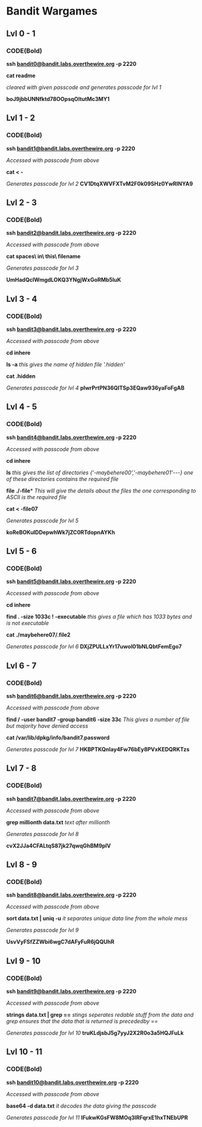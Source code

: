 # Bandit Wargames
## Lvl 0 - 1
### CODE(Bold)
**ssh bandit0@bandit.labs.overthewire.org -p 2220**

**cat readme**

*cleared with given passcode and generates passcode for lvl 1* 
 
**boJ9jbbUNNfktd78OOpsqOltutMc3MY1**

## Lvl 1 - 2
### CODE(Bold)
**ssh bandit1@bandit.labs.overthewire.org -p 2220**

*Accessed with passcode from above*


**cat < -**


*Generates passcode for lvl 2* **CV1DtqXWVFXTvM2F0k09SHz0YwRINYA9**

## Lvl 2 - 3
### CODE(Bold)
**ssh bandit2@bandit.labs.overthewire.org -p 2220**


*Accessed with passcode from above*


**cat  spaces\ in\ this\ filename**


*Generates passcode for lvl 3*

**UmHadQclWmgdLOKQ3YNgjWxGoRMb5luK**

## Lvl 3 - 4
### CODE(Bold)
**ssh bandit3@bandit.labs.overthewire.org -p 2220**


*Accessed with passcode from above*


**cd inhere**


**ls -a** *this gives the name of hidden file '.hidden'*


**cat .hidden**


*Generates passcode for lvl 4* **pIwrPrtPN36QITSp3EQaw936yaFoFgAB**



## Lvl 4 - 5
### CODE(Bold)
**ssh bandit4@bandit.labs.overthewire.org -p 2220**


*Accessed with passcode from above*


**cd inhere**


**ls** *this gives the list of directories {'-maybehere00','-maybehere01'---} one of these directories contains the required file*


**file ./-file*** *This will give the details about the files the one corresponding to ASCII is the required file*


**cat < -file07**


*Generates passcode for lvl 5*


**koReBOKuIDDepwhWk7jZC0RTdopnAYKh**

## Lvl 5 - 6
### CODE(Bold)
**ssh bandit5@bandit.labs.overthewire.org -p 2220**


*Accessed with passcode from above*


**cd inhere**


**find . -size 1033c \! -executable** *this gives a file which has 1033 bytes and is not executable*


**cat ./maybehere07/.file2**


*Generates passcode for lvl 6* **DXjZPULLxYr17uwoI01bNLQbtFemEgo7**

## Lvl 6 - 7
### CODE(Bold)
**ssh bandit6@bandit.labs.overthewire.org -p 2220**


*Accessed with passcode from above*


**find / -user bandit7 -group bandit6 -size 33c** *This gives a number of file but majority have denied access*


**cat /var/lib/dpkg/info/bandit7.password**


*Generates passcode for lvl 7* **HKBPTKQnIay4Fw76bEy8PVxKEDQRKTzs**



## Lvl 7 - 8
### CODE(Bold)
**ssh bandit7@bandit.labs.overthewire.org -p 2220**


*Accessed with passcode from above*


**grep millionth data.txt** *text after millionth*


*Generates passcode for lvl 8* 


**cvX2JJa4CFALtqS87jk27qwqGhBM9plV**

## Lvl 8 - 9
### CODE(Bold)
**ssh bandit8@bandit.labs.overthewire.org -p 2220**


*Accessed with passcode from above*


**sort data.txt | uniq -u** *it separates unique data line from the whole mess*


*Generates passcode for lvl 9*


**UsvVyFSfZZWbi6wgC7dAFyFuR6jQQUhR**

## Lvl 9 - 10
### CODE(Bold)
**ssh bandit9@bandit.labs.overthewire.org -p 2220**


*Accessed with passcode from above*


**strings data.txt | grep ==** *stings seperates redable stuff from the data and grep ensures that the data that is returned is precededby ==*


*Generates passcode for lvl 10* **truKLdjsbJ5g7yyJ2X2R0o3a5HQJFuLk**


## Lvl 10 - 11
### CODE(Bold)
**ssh bandit10@bandit.labs.overthewire.org -p 2220**


*Accessed with passcode from above*


**base64 -d data.txt** *it decodes the data giving the passcode*


*Generates passcode for lvl 11* **IFukwKGsFW8MOq3IRFqrxE1hxTNEbUPR**
